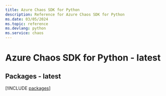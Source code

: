 ```yaml
---
title: Azure Chaos SDK for Python
description: Reference for Azure Chaos SDK for Python
ms.date: 03/05/2024
ms.topic: reference
ms.devlang: python
ms.service: chaos
---
```

# Azure Chaos SDK for Python - latest
## Packages - latest
[!INCLUDE [packages](chaos-index.md)]